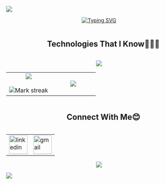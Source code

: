 <img src="https://user-images.githubusercontent.com/73097560/115834477-dbab4500-a447-11eb-908a-139a6edaec5c.gif">

<div align="center">

[![Typing SVG](https://readme-typing-svg.herokuapp.com?font=Architects+Daughter&color=7AF79A&size=30&lines=Hey!+It's+Máté!;I'm+a+.NET+Developer...;I'm+also+Web+Developer;and+I'm+a+proud+Hungarian;+Currently+in+Denmark)](https://git.io/typing-svg)

</div>

<div id="user-content-toc">
  <ul align="center">
    <summary><h2 style="display: inline-block">Technologies That I Know👨🏻‍💻</h2></summary>
  </ul>
</div>
<!--tech stack icons-->
<p align="center">
  <a href="https://skillicons.dev">
    <img src="https://skillicons.dev/icons?i=c,cpp,cs,dotnet,java,html,css,js,py,go,redis,sqlite,bootstrap,mysql,mongodb,firebase,dynamodb,postgres,nodejs,express,react,redux,materialui,jquery,d3,fastapi,graphql,aws,azure,docker,kubernetes,git,github,gitlab,windows,linux,ubuntu,visualstudio,vscode,atom,sublime,npm,powershell,figma,postman&perline=15" />
  </a>
</p>

<p align="center">
  <!--- stats (start) -->
<table align="center">
<tr border="none">
<td width="50%" align="center">
  
  <img  align="center"  src="https://github-readme-stats.vercel.app/api?username=kornimate&theme=dark&show_icons=true&count_private=true" />
  <br></br>
  <img  title="🔥 Get streak stats for your profile at git.io/streak-stats" alt="Mark streak" src="https://github-readme-streak-stats.herokuapp.com/?user=kornimate&theme=dark&hide_border=false" /> 
</td>

<td width="50%" align="center">

  <img  align="center"  src="https://github-readme-stats.anuraghazra1.vercel.app/api/top-langs/?username=kornimate&theme=dark&hide_border=false&no-bg=true&no-frame=true&langs_count=10"/>
  
  </td>
</tr>
</table>
</p>

<div id="user-content-toc">
  <ul align="center">
    <summary><h2 style="display: inline-block">Connect With Me😊</h2></summary>
  </ul>
</div>

<!--icons and links-->
<div align="center">

<table>
    <tr>
        <td>
            <a href="https://www.linkedin.com/in/kornidesz-máté-833633289/?originalSubdomain=hu" target="blank"><img align="center" src="https://user-images.githubusercontent.com/88904952/234979284-68c11d7f-1acc-4f0c-ac78-044e1037d7b0.png" alt="linkedin" height="50" width="50" /></a>
        </td>
        <td>      
            <a href="mailto:kornideszofficial@gmail.com" target="blank"><img align="center" src="https://skillicons.dev/icons?i=gmail&perline=1" alt="gmail" height="50" width="50" /></a>
        </td>
    </tr>
</table>

</div>

<div align="center">
  
[![](https://visitcount.itsvg.in/api?id=kornimate&icon=3&color=6)](https://visitcount.itsvg.in)
  
</div>

<img src="https://user-images.githubusercontent.com/73097560/115834477-dbab4500-a447-11eb-908a-139a6edaec5c.gif">
